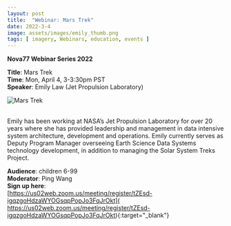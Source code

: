 ```yaml
---
layout: post
title:  "Webinar: Mars Trek"  
date: 2022-3-4 
image: assets/images/emily_thumb.png  
tags: [ imagery, Webinars, education, events ]
---
```


**Nova77 Webinar Series 2022**

**Title**: Mars Trek  
**Time**: Mon, April 4, 3-3:30pm PST  
**Speaker**: Emily Law (Jet Propulsion Laboratory)


<div><img src="/assets/images/emily.png" class="img-fluid" alt="Mars Trek" /></div><br>

Emily has been working at NASA’s Jet Propulsion Laboratory for over 20 years where she has provided leadership and management in data intensive system architecture, development and operations.  Emily currently serves as Deputy Program Manager overseeing Earth Science Data Systems technology development,  in addition to managing the Solar System Treks Project.

**Audience**: children 6-99  
**Moderator**: Ping Wang  
**Sign up here**:  
[https://us02web.zoom.us/meeting/register/tZEsd-igqzgoHdzaWYOGsqpPopJo3FqJrOkt](
https://us02web.zoom.us/meeting/register/tZEsd-igqzgoHdzaWYOGsqpPopJo3FqJrOkt){:target="_blank"}

